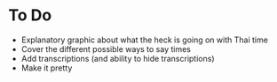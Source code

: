 # To Do

- Explanatory graphic about what the heck is going on with Thai time
- Cover the different possible ways to say times
- Add transcriptions (and ability to hide transcriptions)
- Make it pretty
